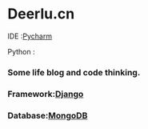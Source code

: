 # Deerlu.cn

IDE :[Pycharm](https://www.jetbrains.com/pycharm/)

Python :

### Some life blog and code thinking.

### Framework:[Django](https://www.djangoproject.com/)

### Database:[MongoDB](https://www.mongodb.com/)
